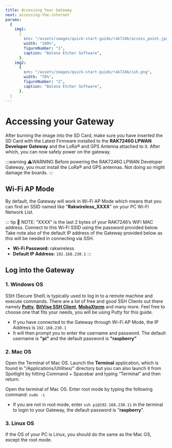 ```yaml
---
title: Accessing Your Gateway
next: accessing-the-internet
params:
  {
    img1:
      {
        src: "/assets/images/quick-start-guide/rak7246/access_point.jpg",
        width: "100%",
        figureNumber: "1",
        caption: "Balena Etcher Software",
      },
    img2:
      {
        src: "/assets/images/quick-start-guide/rak7246/ssh.png",
        width: "70%",
        figureNumber: "2",
        caption: "Balena Etcher Software",
      },
  }
---
```


# Accessing your Gateway
After burning the image into the SD Card, make sure you have inserted the SD Card with the Latest Firmware installed to the **RAK7246G LPWAN Developer Gateway** and the LoRa® and GPS Antenna attached to it. After which, you can now safely power on the gateway.

:::warning ⚠️WARNING
 Before powering the RAK7246G LPWAN Developer Gateway, you must install the LoRa® and GPS antennas. Not doing so might damage the boards.
:::

## Wi-Fi AP Mode
By default, the Gateway will work in Wi-Fi AP Mode which means that you can find an SSID named like "**Rakwireless_XXXX**" on your PC Wi-Fi Network List.

<rk-img :params="$page.frontmatter.params.img1" />

::: tip 📝 NOTE: 
 “XXXX” is the last 2 bytes of your RAK7246’s WiFi MAC address. Connect to this Wi-Fi SSID using the password provided below. Take note also  of the default IP address of the Gateway provided below as this will be needed in connecting via SSH.

* **Wi-Fi Password:** rakwireless
* **Default IP Address:** `192.168.230.1`
:::

## Log into the Gateway 
### 1. Windows OS
SSH (Secure Shell) is typically used to log in to a remote machine and execute commands. There are a lot of free and good SSH Clients out there namely [**Putty**](https://www.chiark.greenend.org.uk/~sgtatham/putty/latest.html), [**BitVise SSH Client**](https://www.bitvise.com/ssh-client-download), [**MobaXterm**](https://mobaxterm.mobatek.net/) and many more. Feel free to choose one that fits your needs, you will be using Putty for this guide.


<rk-img :params="$page.frontmatter.params.img2" />

<!-- <Cimg src="/assets/images/quick-start-guide/rak7246/ssh.png" width="70%" figure_number = "2" caption="RAKwireless Access Point"/> -->

* If you have connected to the Gateway through Wi-Fi AP Mode, the IP Address is `192.168.230.1`
* It will then prompt you to enter the username and password. The default username is **"pi"** and the default password is **"raspberry"**

<rk-img src="/assets/images/quick-start-guide/rak7246/command_line.png" width="100%" figure-number  = "3" caption="Command line after log in"/>

### 2. Mac OS
Open the Terminal of Mac OS. Launch the **Terminal** application, which is found in "/Applications/Utilities/" directory but you can also launch it from Spotlight by hitting Command + Spacebar and typing “Terminal” and then return:

<rk-img src="/assets/images/quick-start-guide/rak7246/mac_terminal.jpg" width="100%" figure-number  = "4" caption="Opening Terminal in Mac OS"/>

Open the terminal of Mac OS. Enter root mode by typing the following command: `sudo -i`

* If you are not in root mode, enter `ssh pi@192.168.230.11` in the terminal to login to your Gateway, the default password is "**raspberry**".


### 3. Linux OS
If the OS of your PC is Linux, you should do the same as the Mac OS, except the root mode.